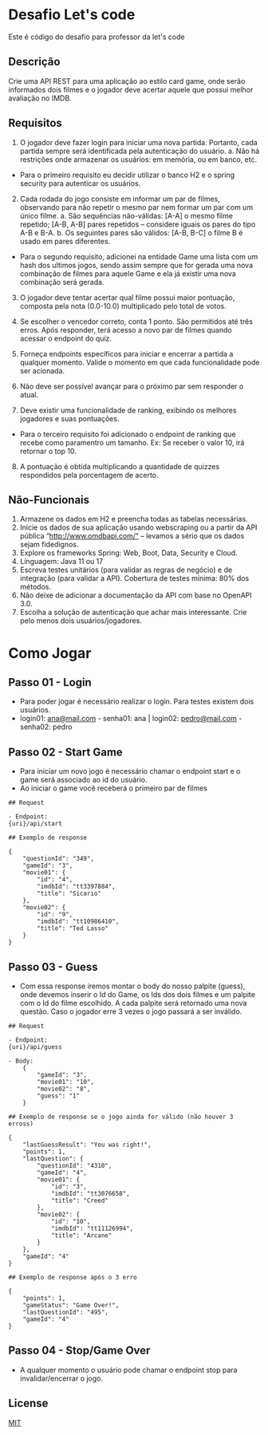# Desafio Let's code

Este é código do desafio para professor da let's code

## Descrição
Crie uma API REST para uma aplicação ao estilo card game, onde serão informados dois
filmes e o jogador deve acertar aquele que possui melhor avaliação no IMDB.

## Requisitos

1. O jogador deve fazer login para iniciar uma nova partida. Portanto, cada partida sempre
será identificada pela autenticação do usuário.
a. Não há restrições onde armazenar os usuários: em memória, ou em banco, etc.

- Para o primeiro requisito eu decidir utilizar o banco H2 e o spring security para autenticar os usuários.

2. Cada rodada do jogo consiste em informar um par de filmes, observando para não repetir
o mesmo par nem formar um par com um único filme.
a. São sequências não-válidas: [A-A] o mesmo filme repetido; [A-B, A-B] pares
repetidos – considere iguais os pares do tipo A-B e B-A.
b. Os seguintes pares são válidos: [A-B, B-C] o filme B é usado em pares diferentes.

- Para o segundo requisito, adicionei na entidade Game uma lista com um hash dos ultimos jogos, sendo assim sempre que for gerada uma nova combinação de filmes para aquele Game e ela já existir uma nova combinação será gerada.

3. O jogador deve tentar acertar qual filme possui maior pontuação, composta pela nota
(0.0-10.0) multiplicado pelo total de votos.

4. Se escolher o vencedor correto, conta 1 ponto. São permitidos até três erros. Após
responder, terá acesso a novo par de filmes quando acessar o endpoint do quiz.

5. Forneça endpoints específicos para iniciar e encerrar a partida a qualquer momento.
Valide o momento em que cada funcionalidade pode ser acionada.

6. Não deve ser possível avançar para o próximo par sem responder o atual.

7. Deve existir uma funcionalidade de ranking, exibindo os melhores jogadores e suas
pontuações.

- Para o terceiro requisito foi adicionado o endpoint de ranking que recebe como paramentro um tamanho. Ex: Se receber o valor 10, irá retornar o top 10.

8. A pontuação é obtida multiplicando a quantidade de quizzes respondidos pela
porcentagem de acerto.

## Não-Funcionais
1. Armazene os dados em H2 e preencha todas as tabelas necessárias.
2. Inicie os dados de sua aplicação usando webscraping ou a partir da API pública
“http://www.omdbapi.com/” – levamos a sério que os dados sejam fidedignos.
3. Explore os frameworks Spring: Web, Boot, Data, Security e Cloud.
4. Linguagem: Java 11 ou 17
5. Escreva testes unitários (para validar as regras de negócio) e de integração (para
validar a API). Cobertura de testes mínima: 80% dos métodos.
6. Não deixe de adicionar a documentação da API com base no OpenAPI 3.0.
7. Escolha a solução de autenticação que achar mais interessante. Crie pelo menos dois
usuários/jogadores.

# Como Jogar

## Passo 01 - Login

- Para poder jogar é necessário realizar o login. Para testes existem dois usuários.
- login01: ana@mail.com - senha01: ana | login02: pedro@mail.com - senha02: pedro

## Passo 02 - Start Game

- Para iniciar um novo jogo é necessário chamar o endpoint start e o game será associado ao id do usuário.
- Ao iniciar o game você receberá o primeiro par de filmes

``` 
## Request
 
- Endpoint: 
{uri}/api/start

## Exemplo de response

{
    "questionId": "349",
    "gameId": "3",
    "movie01": {
        "id": "4",
        "imdbId": "tt3397884",
        "title": "Sicario"
    },
    "movie02": {
        "id": "9",
        "imdbId": "tt10986410",
        "title": "Ted Lasso"
    }
}
```

## Passo 03 - Guess

- Com essa response iremos montar o body do nosso palpite (guess), onde devemos inserir o Id do Game, os Ids dos dois filmes e um palpite com o Id do filme escolhido. A cada palpite será retornado uma nova questão. Caso o jogador erre 3 vezes o jogo passará a ser inválido.
``` 
## Request
 
- Endpoint: 
{uri}/api/guess

- Body:
    {
        "gameId": "3", 
        "movie01": "10",
        "movie02": "8",
        "guess": "1"
    }

## Exemplo de response se o jogo ainda for válido (não houver 3 erross)

{
    "lastGuessResult": "You was right!",
    "points": 1,
    "lastQuestion": {
        "questionId": "4310",
        "gameId": "4",
        "movie01": {
            "id": "3",
            "imdbId": "tt3076658",
            "title": "Creed"
        },
        "movie02": {
            "id": "10",
            "imdbId": "tt11126994",
            "title": "Arcane"
        }
    },
    "gameId": "4"
}

## Exemplo de response após o 3 erro

{
    "points": 1,
    "gameStatus": "Game Over!",
    "lastQuestionId": "495",
    "gameId": "4"
}

``` 

## Passo 04 - Stop/Game Over
- A qualquer momento o usuário pode chamar o endpoint stop para invalidar/encerrar o jogo.


## License
[MIT](https://choosealicense.com/licenses/mit/)
